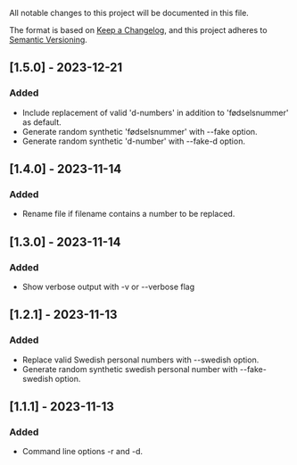 All notable changes to this project will be documented in this file.

The format is based on [Keep a Changelog](https://keepachangelog.com/en/1.0.0/),
and this project adheres to [Semantic Versioning](https://semver.org/spec/v2.0.0.html).
## [1.5.0] - 2023-12-21
### Added
- Include replacement of valid 'd-numbers' in addition to 'fødselsnummer' as default.
- Generate random synthetic 'fødselsnummer' with --fake option.
- Generate random synthetic 'd-number' with --fake-d option.

## [1.4.0] - 2023-11-14
### Added
- Rename file if filename contains a number to be replaced.

## [1.3.0] - 2023-11-14
### Added
- Show verbose output with -v or --verbose flag

## [1.2.1] - 2023-11-13
### Added
- Replace valid Swedish personal numbers with --swedish option.
- Generate random synthetic swedish personal number with --fake-swedish option.

## [1.1.1] - 2023-11-13
### Added
- Command line options -r and -d.